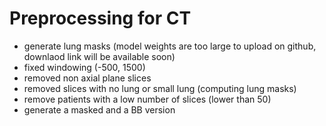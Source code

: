# Preprocessing for CT
- generate lung masks (model weights are too large to upload on github, downlaod link will be available soon)
- fixed windowing (-500, 1500)
- removed non axial plane slices
- removed slices with no lung or small lung (computing lung masks)
- remove patients with a low number of slices (lower than 50)
- generate a masked and a BB version